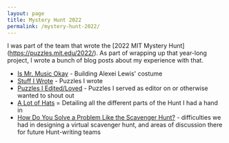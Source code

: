 ```yaml
---
layout: page
title: Mystery Hunt 2022
permalink: /mystery-hunt-2022/
---
```


I was part of the team that wrote the [2022 MIT Mystery Hunt] (https://puzzles.mit.edu/2022/).  As part of wrapping up that year-long project, I wrote a bunch of blog posts about my experience with that.

- [Is Mr. Music Okay](/2022/01/18/is-mr-music-okay//) - Building Alexei Lewis' costume
- [Stuff I Wrote](/2022/01/18/mystery-hunt-2022-stuff-i-wrote/) - Puzzles I wrote
- [Puzzles I Edited/Loved](/2022/01/22/mystery-hunt-2022-puzzles-i-edited-loved/) - Puzzles I served as editor on or otherwise wanted to shout out
- [A Lot of Hats](/2022/01/27/mystery-hunt-2022-a-lot-of-hats/) = Detailing all the different parts of the Hunt I had a hand in
- [How Do You Solve a Problem Like the Scavenger Hunt?](/2022/01/30/mystery-hunt-2022-how-do-you-solve-a-problem-like-the-scavenger-hunt/) - difficulties we had in designing a virtual scavenger hunt, and areas of discussion there for future Hunt-writing teams